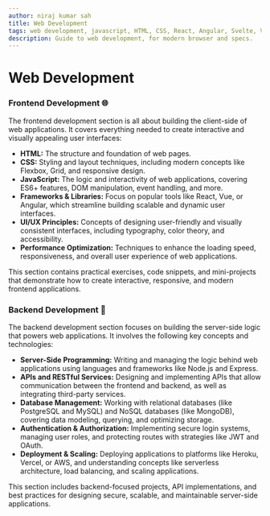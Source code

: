 ```yaml
---
author: niraj kumar sah
title: Web Development
tags: web development, javascript, HTML, CSS, React, Angular, Svelte, Vue.js, NextJS.
description: Guide to web development, for modern browser and specs.
---
```


# Web Development

### Frontend Development 🌐

The frontend development section is all about building the client-side of web applications. It covers everything needed to create interactive and visually appealing user interfaces:

- **HTML:** The structure and foundation of web pages.
- **CSS:** Styling and layout techniques, including modern concepts like Flexbox, Grid, and responsive design.
- **JavaScript:** The logic and interactivity of web applications, covering ES6+ features, DOM manipulation, event handling, and more.
- **Frameworks & Libraries:** Focus on popular tools like React, Vue, or Angular, which streamline building scalable and dynamic user interfaces.
- **UI/UX Principles:** Concepts of designing user-friendly and visually consistent interfaces, including typography, color theory, and accessibility.
- **Performance Optimization:** Techniques to enhance the loading speed, responsiveness, and overall user experience of web applications.

This section contains practical exercises, code snippets, and mini-projects that demonstrate how to create interactive, responsive, and modern frontend applications.

### Backend Development 🔧

The backend development section focuses on building the server-side logic that powers web applications. It involves the following key concepts and technologies:

- **Server-Side Programming:** Writing and managing the logic behind web applications using languages and frameworks like Node.js and Express.
- **APIs and RESTful Services:** Designing and implementing APIs that allow communication between the frontend and backend, as well as integrating third-party services.
- **Database Management:** Working with relational databases (like PostgreSQL and MySQL) and NoSQL databases (like MongoDB), covering data modeling, querying, and optimizing storage.
- **Authentication & Authorization:** Implementing secure login systems, managing user roles, and protecting routes with strategies like JWT and OAuth.
- **Deployment & Scaling:** Deploying applications to platforms like Heroku, Vercel, or AWS, and understanding concepts like serverless architecture, load balancing, and scaling applications.

This section includes backend-focused projects, API implementations, and best practices for designing secure, scalable, and maintainable server-side applications.

